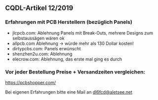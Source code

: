 ## CQDL-Artikel 12/2019



### Erfahrungen mit PCB Herstellern (bezüglich  Panels)

  * jlcpcb.com: Ablehnung Panels mit Break-Outs, mehrere Designs zum selbstaussägen wären ok
  * allpcb.com Ablehnung -> würde mehr als 130 Dollar kosten!
  * dirtypcbs.com: Panels erwünscht
  * shenzhen2u.com: Ablehnung 
  * elecrow.com: Ablehnung, das erste mal ging es durch
  
  


### Vor jeder Bestellung Preise + Versandzeiten vergleichen:

https://pcbshopper.com/



Bei eigenen Erfahrungen bitte eine Mail an <dl6fcd@aletsee.net>
